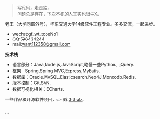 > 写代码，走走路，  
> 问题总是存在，下次不犯的人其实也很牛X。

老王（大学同窗外号），华东交通大学14级软件工程专业。多多交流，一起进步。<br>
* wechat:gf_wt_tobeNo1
* QQ:596434244
* mail:want112358@gmail.com

**技术栈**
* 语言部分：Java,Node.js,JavaScript,略懂一些Python、jQuery.<br>
* 框架：Spring,Spring MVC,Express,MyBatis.<br>
* 数据库：Oracle,MySQL,Elasticsearch,Neo4J,Mongodb,Redis.<br>
* 版本控制：Git,SVN.<br>
* 数据可视化相关：ECharts.<br>



一些作品和开源软件项目，👉 戳 [Github](http://github.com/WantUzZ)。



##### ...

<!-- - [Upgrading to Progressive Web Apps][9] · [JSConf CN 上海 2017](http://2017.jsconf.cn/)
- Building Progressive Web Apps · [CSDI 广州 2017](http://www.csdisummit.com/)
- The State of Progressive Web App · GDG IO Redux 北京 2017
- 炒冷饭 · PWA 到底是个什么玩意？· Baidu HQ 北京 2017
- [Service Worker 101][5] · GDG DevFest 北京 2016
- [Progressive Web App，复兴序章][4] · [QCon 上海 2016](http://2016.qconshanghai.com/presentation/3111)
- Progressive Web App 之我见 · GDG IO Redux 北京 2016
- [CSS Still Sucks 2015][2] · 2015
- [JavaScript 模块化七日谈][1] · 2015

[1]: //huangxuan.me/2015/07/09/js-module-7day/
[2]: //huangxuan.me/2015/12/28/css-sucks-2015/
[3]: //huangxuan.me/2016/06/05/pwa-in-my-pov/
[4]: //huangxuan.me/2016/10/20/pwa-qcon2016/
[5]: //huangxuan.me/2016/11/20/sw-101-gdgdf/
[6]: https://yanshuo.io/assets/player/?deck=58ac8598b123db0067292f92 "PWA Rehashing"
[7]: https://yanshuo.io/assets/player/?deck=593ad6fbfe88c2006a0a0d6d "The State of PWA"
[8]: https://yanshuo.io/assets/player/?deck=594d673d570c357d0698a950 "Building PWA"
[9]: //huangxuan.me/jsconfcn2017/ -->
